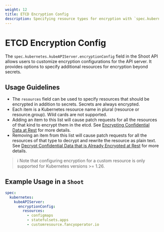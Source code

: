 ```yaml
---
weight: 12
title: ETCD Encryption Config
description: Specifying resource types for encryption with `spec.kubernetes.kubeAPIServer.encryptionConfig`
---
```


# ETCD Encryption Config

The `spec.kubernetes.kubeAPIServer.encryptionConfig` field in the Shoot API allows users to customize encryption configurations for the API server. It provides options to specify additional resources for encryption beyond secrets.

## Usage Guidelines

- The `resources` field can be used to specify resources that should be encrypted in addition to secrets. Secrets are always encrypted.
- Each item is a Kubernetes resource name in plural (resource or resource.group). Wild cards are not supported.
- Adding an item to this list will cause patch requests for all the resources of that kind to encrypt them in the etcd. See [Encrypting Confidential Data at Rest](https://kubernetes.io/docs/tasks/administer-cluster/encrypt-data) for more details.
- Removing an item from this list will cause patch requests for all the resources of that type to decrypt and rewrite the resource as plain text. See [Decrypt Confidential Data that is Already Encrypted at Rest](https://kubernetes.io/docs/tasks/administer-cluster/decrypt-data/) for more details.

> ℹ️ Note that configuring encryption for a custom resource is only supported for Kubernetes versions >= 1.26.

## Example Usage in a `Shoot`

```yaml
spec:
  kubernetes:
    kubeAPIServer:
      encryptionConfig:
        resources:
          - configmaps
          - statefulsets.apps
          - customresource.fancyoperator.io
```
